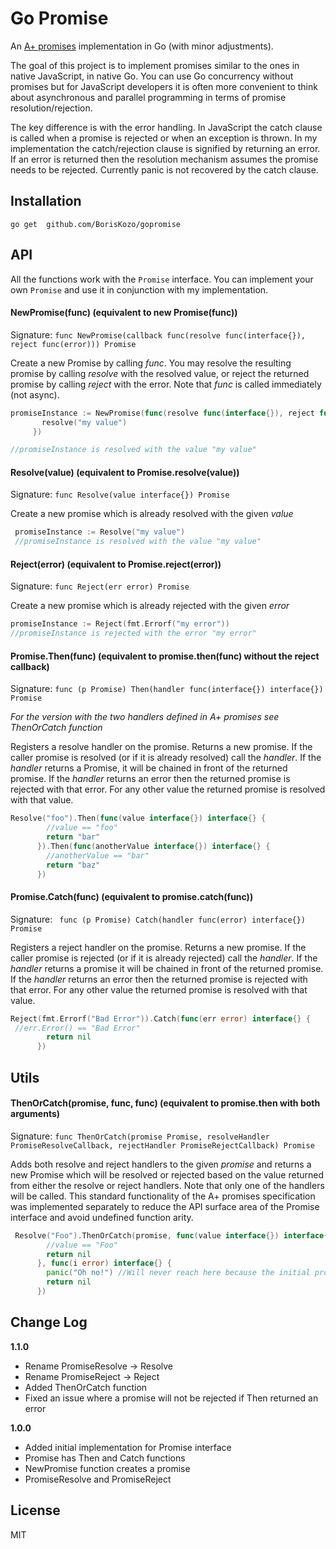 # Go Promise

An [A+ promises](https://promisesaplus.com/) implementation in Go (with minor adjustments).

The goal of this project is to implement promises similar to the ones in native JavaScript, in native Go.
You can use Go concurrency without promises but for JavaScript developers
it is often more convenient to think about asynchronous and parallel programming
in terms of promise resolution/rejection.

The key difference is with the error handling. In JavaScript the catch clause is called when a promise is rejected
or when an exception is thrown. In my implementation the catch/rejection clause is signified by returning an error.
If an error is returned then the resolution mechanism assumes the promise needs to be rejected.
Currently panic is not recovered by the catch clause.

## Installation

````go get  github.com/BorisKozo/gopromise````

## API

All the functions work with the ````Promise```` interface. You can implement
your own ````Promise```` and use it in conjunction with my implementation.

#### NewPromise(func) (equivalent to new Promise(func))
Signature: ````func NewPromise(callback func(resolve func(interface{}), reject func(error))) Promise ````

Create a new Promise by calling _func_. You may resolve the resulting promise by calling
 _resolve_ with the resolved value, or reject the returned promise by calling _reject_ with the error.
 Note that _func_ is called immediately (not async).
 
 ````go
promiseInstance := NewPromise(func(resolve func(interface{}), reject func(error)) {
        resolve("my value")
      })

//promiseInstance is resolved with the value "my value"

````
 
#### Resolve(value) (equivalent to Promise.resolve(value))
Signature: ````func Resolve(value interface{}) Promise ````

Create a new promise which is already resolved with the given _value_

```go
 promiseInstance := Resolve("my value")
 //promiseInstance is resolved with the value "my value"
```

#### Reject(error) (equivalent to Promise.reject(error))
Signature: ````func Reject(err error) Promise````

Create a new promise which is already rejected with the given _error_

```go
promiseInstance := Reject(fmt.Errorf("my error"))
//promiseInstance is rejected with the error "my error"
```

#### Promise.Then(func) (equivalent to promise.then(func) without the reject callback)
Signature: ````func (p Promise) Then(handler func(interface{}) interface{}) Promise ````

_For the version with the two handlers defined in A+ promises see ThenOrCatch function_
 
Registers a resolve handler on the promise. Returns a new promise. If the caller promise
is resolved (or if it is already resolved) call the _handler_. If the _handler_ returns a Promise, it
will be chained in front of the returned promise. If the _handler_ returns an error then the returned promise
is rejected with that error. For any other value the returned promise is resolved with that value.

```go
Resolve("foo").Then(func(value interface{}) interface{} {
        //value == "foo"
        return "bar"
      }).Then(func(anotherValue interface{}) interface{} {
        //anotherValue == "bar"
        return "baz"
      })
```

#### Promise.Catch(func) (equivalent to promise.catch(func))
Signature: ```` func (p Promise) Catch(handler func(error) interface{}) Promise```` 

Registers a reject handler on the promise. Returns a new promise. If the caller promise is 
rejected (or if it is already rejected) call the _handler_. If the _handler_ returns a promise
it will be chained in front of the returned promise. If the _handler_ returns an error then the returned promise
is rejected with that error. For any other value the returned promise is resolved with that value.

```go
Reject(fmt.Errorf("Bad Error")).Catch(func(err error) interface{} {
 //err.Error() == "Bad Error"
        return nil
      })
```

## Utils

#### ThenOrCatch(promise, func, func) (equivalent to promise.then with both arguments)
Signature: ```` func ThenOrCatch(promise Promise, resolveHandler PromiseResolveCallback, rejectHandler PromiseRejectCallback) Promise ````

Adds both resolve and reject handlers to the given _promise_ and returns a new Promise which will be resolved or rejected
based on the value returned from either the resolve or reject handlers. Note that only one of the handlers will be called. 
This standard functionality of the A+ promises specification was implemented separately to reduce the API surface area of the
Promise interface and avoid undefined function arity. 

```go
 Resolve("Foo").ThenOrCatch(promise, func(value interface{}) interface{} {
        //value == "Foo"
        return nil
      }, func(i error) interface{} {
        panic("Oh no!") //Will never reach here because the initial promise is resolved
        return nil
      })
```

## Change Log

**1.1.0**
- Rename PromiseResolve -> Resolve
- Rename PromiseReject -> Reject
- Added ThenOrCatch function
- Fixed an issue where a promise will not be rejected if Then returned an error

**1.0.0**
- Added initial implementation for Promise interface
- Promise has Then and Catch functions
- NewPromise function creates a promise
- PromiseResolve and PromiseReject


## License
MIT